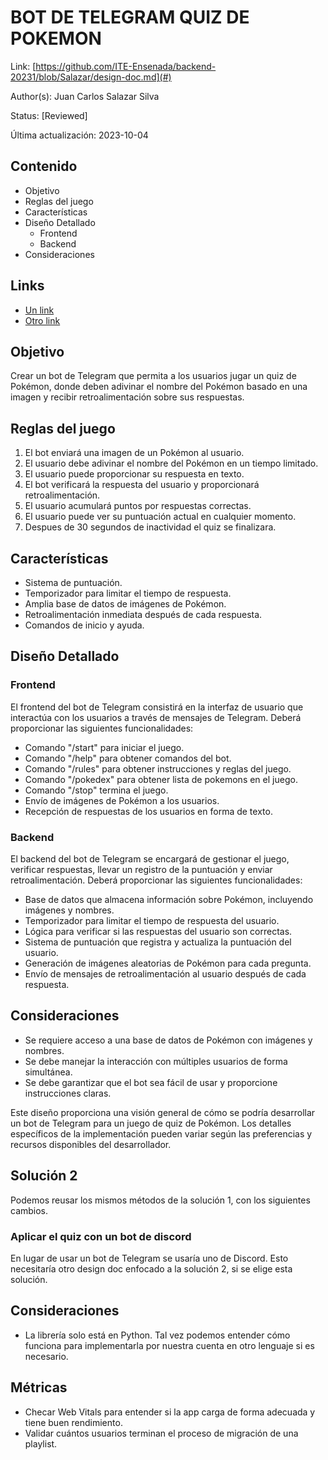 # BOT DE TELEGRAM QUIZ DE POKEMON

Link: [https://github.com/ITE-Ensenada/backend-20231/blob/Salazar/design-doc.md](#)

Author(s): Juan Carlos Salazar Silva

Status: [Reviewed]

Última actualización: 2023-10-04

## Contenido
- Objetivo
- Reglas del juego
- Características
- Diseño Detallado
  - Frontend
  - Backend
- Consideraciones

## Links
- [Un link](#)
- [Otro link](#)

## Objetivo
Crear un bot de Telegram que permita a los usuarios jugar un quiz de Pokémon, donde deben adivinar el nombre del Pokémon basado en una imagen y recibir retroalimentación sobre sus respuestas.

## Reglas del juego
1. El bot enviará una imagen de un Pokémon al usuario.
2. El usuario debe adivinar el nombre del Pokémon en un tiempo limitado.
3. El usuario puede proporcionar su respuesta en texto.
4. El bot verificará la respuesta del usuario y proporcionará retroalimentación.
5. El usuario acumulará puntos por respuestas correctas.
6. El usuario puede ver su puntuación actual en cualquier momento.
7. Despues de 30 segundos de inactividad el quiz se finalizara.

## Características
- Sistema de puntuación.
- Temporizador para limitar el tiempo de respuesta.
- Amplia base de datos de imágenes de Pokémon.
- Retroalimentación inmediata después de cada respuesta.
- Comandos de inicio y ayuda.

## Diseño Detallado
### Frontend
El frontend del bot de Telegram consistirá en la interfaz de usuario que interactúa con los usuarios a través de mensajes de Telegram. Deberá proporcionar las siguientes funcionalidades:

- Comando "/start" para iniciar el juego.
- Comando "/help" para obtener comandos del bot.
- Comando "/rules" para obtener instrucciones y reglas del juego.
- Comando "/pokedex" para obtener lista de pokemons en el juego.
- Comando "/stop" termina el juego.
- Envío de imágenes de Pokémon a los usuarios.
- Recepción de respuestas de los usuarios en forma de texto.

### Backend
El backend del bot de Telegram se encargará de gestionar el juego, verificar respuestas, llevar un registro de la puntuación y enviar retroalimentación. Deberá proporcionar las siguientes funcionalidades:

- Base de datos que almacena información sobre Pokémon, incluyendo imágenes y nombres.
- Temporizador para limitar el tiempo de respuesta del usuario.
- Lógica para verificar si las respuestas del usuario son correctas.
- Sistema de puntuación que registra y actualiza la puntuación del usuario.
- Generación de imágenes aleatorias de Pokémon para cada pregunta.
- Envío de mensajes de retroalimentación al usuario después de cada respuesta.

## Consideraciones
- Se requiere acceso a una base de datos de Pokémon con imágenes y nombres.
- Se debe manejar la interacción con múltiples usuarios de forma simultánea.
- Se debe garantizar que el bot sea fácil de usar y proporcione instrucciones claras.

Este diseño proporciona una visión general de cómo se podría desarrollar un bot de Telegram para un juego de quiz de Pokémon. Los detalles específicos de la implementación pueden variar según las preferencias y recursos disponibles del desarrollador.

## Solución 2
Podemos reusar los mismos métodos de la solución 1, con los siguientes cambios.

### Aplicar el quiz con un bot de discord
En lugar de usar un bot de Telegram se usaría uno de Discord. Esto necesitaría otro design doc enfocado a la solución 2, si se elige esta solución.

## Consideraciones
- La librería solo está en Python. Tal vez podemos entender cómo funciona para implementarla por nuestra cuenta en otro lenguaje si es necesario.

## Métricas
- Checar Web Vitals para entender si la app carga de forma adecuada y tiene buen rendimiento.
- Validar cuántos usuarios terminan el proceso de migración de una playlist.
